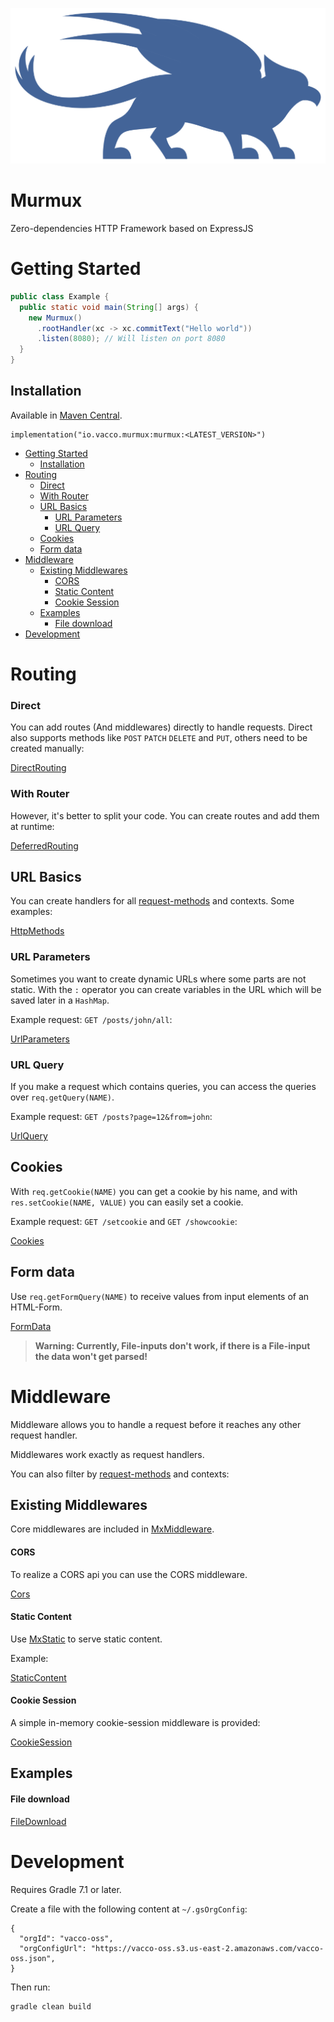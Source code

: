 ![Murmux](./murmux.png)

# Murmux

Zero-dependencies HTTP Framework based on ExpressJS

# Getting Started

```java
public class Example {
  public static void main(String[] args) {
    new Murmux()
      .rootHandler(xc -> xc.commitText("Hello world"))
      .listen(8080); // Will listen on port 8080
  }
}
```

## Installation

Available in [Maven Central](https://mvnrepository.com/artifact/io.vacco.murmux/murmux).

```
implementation("io.vacco.murmux:murmux:<LATEST_VERSION>")
```

- [Getting Started](#getting-started)
  - [Installation](#installation)
- [Routing](#routing)
    - [Direct](#direct)
    - [With Router](#with-router)
  - [URL Basics](#url-basics)
    - [URL Parameters](#url-parameters)
    - [URL Query](#url-query)
  - [Cookies](#cookies)
  - [Form data](#form-data)
- [Middleware](#middleware)
  - [Existing Middlewares](#existing-middlewares)
      - [CORS](#cors)
      - [Static Content](#static-content)
      - [Cookie Session](#cookie-session)
  - [Examples](#examples)
      - [File download](#file-download)
- [Development](#development)

# Routing

### Direct

You can add routes (And middlewares) directly to handle requests. Direct also supports methods like `POST` `PATCH` `DELETE` and `PUT`, others need to be created manually:

[DirectRouting](./src/test/java/examples/DirectRouting.java)

### With Router

However, it's better to split your code. You can create routes and add them at runtime:

[DeferredRouting](./src/test/java/examples/PrefixRouting.java)

## URL Basics

You can create handlers for all [request-methods](https://developer.mozilla.org/en-US/docs/Web/HTTP/Methods) and contexts. Some examples:

[HttpMethods](./src/test/java/examples/HttpMethods.java)

### URL Parameters

Sometimes you want to create dynamic URLs where some parts are not static. With the `:` operator you can create variables in the URL which will be saved later in a `HashMap`.

Example request: `GET /posts/john/all`:

[UrlParameters](./src/test/java/examples/UrlParameters.java)

### URL Query

If you make a request which contains queries, you can access the queries over `req.getQuery(NAME)`.

Example request: `GET /posts?page=12&from=john`:

[UrlQuery](./src/test/java/examples/UrlParameters.java)

## Cookies

With `req.getCookie(NAME)` you can get a cookie by his name, and with `res.setCookie(NAME, VALUE)` you can easily set a cookie.

Example request: `GET /setcookie` and `GET /showcookie`:

[Cookies](./src/test/java/examples/Cookies.java)

## Form data

Use `req.getFormQuery(NAME)` to receive values from input elements of an HTML-Form.

[FormData](./src/test/java/examples/FormData.java)

> **Warning: Currently, File-inputs don't work, if there is a File-input the data won't get parsed!**

# Middleware

Middleware allows you to handle a request before it reaches any other request handler.

Middlewares work exactly as request handlers.

You can also filter by [request-methods](https://developer.mozilla.org/en-US/docs/Web/HTTP/Methods) and contexts:

## Existing Middlewares

Core middlewares are included in [MxMiddleware](./src/main/java/io/vacco/murmux/middleware).

#### CORS

To realize a CORS api you can use the CORS middleware.

[Cors](./src/test/java/examples/Cors.java)

#### Static Content

Use [MxStatic](./src/main/java/io/vacco/murmux/middleware/MxStatic.java) to serve static content.

Example:

[StaticContent](./src/test/java/examples/StaticContent.java)

#### Cookie Session

A simple in-memory cookie-session middleware is provided:

[CookieSession](./src/test/java/examples/CookieSession.java)

## Examples

#### File download

[FileDownload](./src/test/java/examples/FileDownload.java)

# Development

Requires Gradle 7.1 or later.

Create a file with the following content at `~/.gsOrgConfig`:

```
{
  "orgId": "vacco-oss",
  "orgConfigUrl": "https://vacco-oss.s3.us-east-2.amazonaws.com/vacco-oss.json",
}
```

Then run:

```
gradle clean build
```

